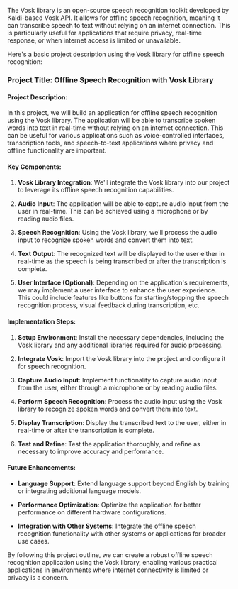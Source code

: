 The Vosk library is an open-source speech recognition toolkit developed by Kaldi-based Vosk API. It allows for offline speech recognition, meaning it can transcribe speech to text without relying on an internet connection. This is particularly useful for applications that require privacy, real-time response, or when internet access is limited or unavailable.

Here's a basic project description using the Vosk library for offline speech recognition:

### Project Title: Offline Speech Recognition with Vosk Library

#### Project Description:
In this project, we will build an application for offline speech recognition using the Vosk library. The application will be able to transcribe spoken words into text in real-time without relying on an internet connection. This can be useful for various applications such as voice-controlled interfaces, transcription tools, and speech-to-text applications where privacy and offline functionality are important.

#### Key Components:
1. **Vosk Library Integration**: We'll integrate the Vosk library into our project to leverage its offline speech recognition capabilities.
  
2. **Audio Input**: The application will be able to capture audio input from the user in real-time. This can be achieved using a microphone or by reading audio files.
  
3. **Speech Recognition**: Using the Vosk library, we'll process the audio input to recognize spoken words and convert them into text.
  
4. **Text Output**: The recognized text will be displayed to the user either in real-time as the speech is being transcribed or after the transcription is complete.
  
5. **User Interface (Optional)**: Depending on the application's requirements, we may implement a user interface to enhance the user experience. This could include features like buttons for starting/stopping the speech recognition process, visual feedback during transcription, etc.

#### Implementation Steps:
1. **Setup Environment**: Install the necessary dependencies, including the Vosk library and any additional libraries required for audio processing.
  
2. **Integrate Vosk**: Import the Vosk library into the project and configure it for speech recognition.
  
3. **Capture Audio Input**: Implement functionality to capture audio input from the user, either through a microphone or by reading audio files.
  
4. **Perform Speech Recognition**: Process the audio input using the Vosk library to recognize spoken words and convert them into text.
  
5. **Display Transcription**: Display the transcribed text to the user, either in real-time or after the transcription is complete.
  
6. **Test and Refine**: Test the application thoroughly, and refine as necessary to improve accuracy and performance.

#### Future Enhancements:
- **Language Support**: Extend language support beyond English by training or integrating additional language models.
  
- **Performance Optimization**: Optimize the application for better performance on different hardware configurations.
  
- **Integration with Other Systems**: Integrate the offline speech recognition functionality with other systems or applications for broader use cases.

By following this project outline, we can create a robust offline speech recognition application using the Vosk library, enabling various practical applications in environments where internet connectivity is limited or privacy is a concern.
